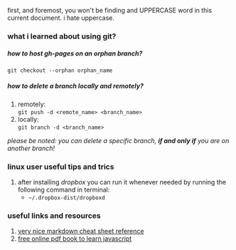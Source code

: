 first, and foremost, you won't be finding and UPPERCASE word in this current document. i hate uppercase. 
### what i learned about using git?

##### how to host gh-pages on an orphan branch? <br>
`git checkout --orphan orphan_name` <br>

##### how to delete a branch locally and remotely?
1. remotely: <br> `git push -d <remote_name> <branch_name>`
2. locally: <br> `git branch -d <branch_name>`

*please be noted: you can delete a specific branch, __if and only if__ you are on another branch!*  

### linux user useful tips and trics <br>
1. after installing *dropbox* you can run it whenever needed by running the following command in terminal: 
    * `~/.dropbox-dist/dropboxd`

### useful links and resources

1. [very nice markdown cheat sheet reference](https://github.com/adam-p/markdown-here/wiki/Markdown-Cheatsheet)
2. [free online pdf book to learn javascript](https://eloquentjavascript.net/Eloquent_JavaScript.pdf)